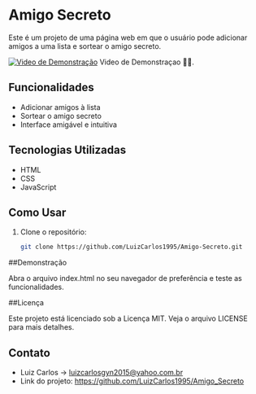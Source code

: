 # Amigo Secreto

Este é um projeto de uma página web em que o usuário pode adicionar amigos a uma lista e sortear o amigo secreto.

[![Video de Demonstração](https://img.youtube.com/vi/hnWTZcOtqNc/maxresdefault.jpg)](https://www.youtube.com/watch?v=hnWTZcOtqNc)
Video de Demonstraçao ☝🏼.


## Funcionalidades

- Adicionar amigos à lista
- Sortear o amigo secreto
- Interface amigável e intuitiva

## Tecnologias Utilizadas

- HTML
- CSS
- JavaScript

## Como Usar

1. Clone o repositório:
   ```sh
   git clone https://github.com/LuizCarlos1995/Amigo-Secreto.git

##Demonstração

Abra o arquivo index.html no seu navegador de preferência e teste as funcionalidades.

##Licença

Este projeto está licenciado sob a Licença MIT. Veja o arquivo LICENSE para mais detalhes.

## Contato

- Luiz Carlos -> luizcarlosgyn2015@yahoo.com.br
- Link do projeto: https://github.com/LuizCarlos1995/Amigo_Secreto
